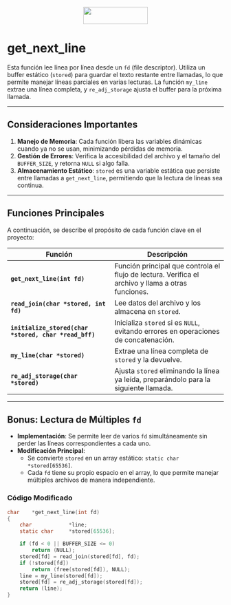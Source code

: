 <div align="center">

<a href="#"><img src="https://img.shields.io/badge/%20%20get_next_line%20%20-4682B4" style="width:150px;height:40px;"></a>

</div>

# get_next_line

Esta función lee línea por línea desde un `fd` (file descriptor). Utiliza un buffer estático (`stored`) para guardar el texto restante entre llamadas, lo que permite manejar líneas parciales en varias lecturas. La función `my_line` extrae una línea completa, y `re_adj_storage` ajusta el buffer para la próxima llamada.

---

## Consideraciones Importantes

1. **Manejo de Memoria**: Cada función libera las variables dinámicas cuando ya no se usan, minimizando pérdidas de memoria.
2. **Gestión de Errores**: Verifica la accesibilidad del archivo y el tamaño del `BUFFER_SIZE`, y retorna `NULL` si algo falla.
3. **Almacenamiento Estático**: `stored` es una variable estática que persiste entre llamadas a `get_next_line`, permitiendo que la lectura de líneas sea continua.

---

## Funciones Principales

A continuación, se describe el propósito de cada función clave en el proyecto:

| **Función**              | **Descripción**                                                                                     |
|--------------------------|-----------------------------------------------------------------------------------------------------|
| **`get_next_line(int fd)`** | Función principal que controla el flujo de lectura. Verifica el archivo y llama a otras funciones. |
| **`read_join(char *stored, int fd)`** | Lee datos del archivo y los almacena en `stored`.                                                |
| **`initialize_stored(char *stored, char *read_bff)`** | Inicializa `stored` si es `NULL`, evitando errores en operaciones de concatenación.             |
| **`my_line(char *stored)`** | Extrae una línea completa de `stored` y la devuelve.                                             |
| **`re_adj_storage(char *stored)`** | Ajusta `stored` eliminando la línea ya leída, preparándolo para la siguiente llamada.           |

---

## Bonus: Lectura de Múltiples `fd`

- **Implementación**: Se permite leer de varios `fd` simultáneamente sin perder las líneas correspondientes a cada uno.
- **Modificación Principal**:
  - Se convierte `stored` en un array estático: `static char *stored[65536]`.
  - Cada `fd` tiene su propio espacio en el array, lo que permite manejar múltiples archivos de manera independiente.

### Código Modificado

```c
char	*get_next_line(int fd)
{
	char			*line;
	static char		*stored[65536];

	if (fd < 0 || BUFFER_SIZE <= 0)
		return (NULL);
	stored[fd] = read_join(stored[fd], fd);
	if (!stored[fd])
		return (free(stored[fd]), NULL);
	line = my_line(stored[fd]);
	stored[fd] = re_adj_storage(stored[fd]);
	return (line);
}
```
